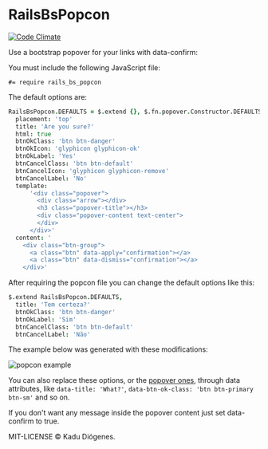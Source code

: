 # RailsBsPopcon
[![Code Climate](https://codeclimate.com/github/fnix/rails_bs_popcon/badges/gpa.svg)](https://codeclimate.com/github/fnix/rails_bs_popcon)

Use a bootstrap popover for your links with data-confirm:

You must include the following JavaScript file:

`#= require rails_bs_popcon`

The default options are:

```coffeescript
RailsBsPopcon.DEFAULTS = $.extend {}, $.fn.popover.Constructor.DEFAULTS,
  placement: 'top'
  title: 'Are you sure?'
  html: true
  btnOkClass: 'btn btn-danger'
  btnOkIcon: 'glyphicon glyphicon-ok'
  btnOkLabel: 'Yes'
  btnCancelClass: 'btn btn-default'
  btnCancelIcon: 'glyphicon glyphicon-remove'
  btnCancelLabel: 'No'
  template:
      '<div class="popover">
        <div class="arrow"></div>
        <h3 class="popover-title"></h3>
        <div class="popover-content text-center">
        </div>
      </div>'
  content: '
    <div class="btn-group">
      <a class="btn" data-apply="confirmation"></a>
      <a class="btn" data-dismiss="confirmation"></a>
    </div>'
```

After requiring the popcon file you can change the default options like this:

```coffeescript
$.extend RailsBsPopcon.DEFAULTS,
  title: 'Tem certeza?'
  btnOkClass: 'btn btn-danger'
  btnOkLabel: 'Sim'
  btnCancelClass: 'btn btn-default'
  btnCancelLabel: 'Não'
```

The example below was generated with these modifications:



![popcon example](https://www.dropbox.com/s/18639zzuzjvakgs/rails_bs_popcorn.png?dl=1 "RailsBsPopcon example.")

You can also replace these options, or the [popover ones](http://getbootstrap.com/javascript/#popovers-options), through data
attributes, like `data-title: 'What?'`, `data-btn-ok-class: 'btn btn-primary btn-sm'` and so on.

If you don't want any message inside the popover content just set data-confirm to true.

MIT-LICENSE &copy; Kadu Diógenes.
